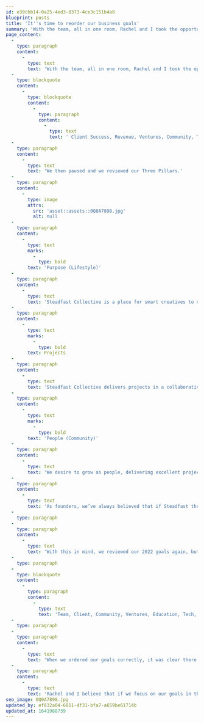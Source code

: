 ```yaml
---
id: e39cbb14-0a25-4ed3-8373-4ce3c151b4a8
blueprint: posts
title: 'It''s time to reorder our business goals'
summary: 'With the team, all in one room, Rachel and I took the opportunity to go through each of our 2021 goals in detail. We started by running through them in the order we always have.'
page_content:
  -
    type: paragraph
    content:
      -
        type: text
        text: 'With the team, all in one room, Rachel and I took the opportunity to go through each of our 2022 goals in detail. We started by running through them in the order we always have. '
  -
    type: blockquote
    content:
      -
        type: blockquote
        content:
          -
            type: paragraph
            content:
              -
                type: text
                text: ' Client Success, Revenue, Ventures, Community, Team, Education, Tech.'
  -
    type: paragraph
    content:
      -
        type: text
        text: 'We then paused and we reviewed our Three Pillars.'
  -
    type: paragraph
    content:
      -
        type: image
        attrs:
          src: 'asset::assets::0Q0A7898.jpg'
          alt: null
  -
    type: paragraph
    content:
      -
        type: text
        marks:
          -
            type: bold
        text: 'Purpose (Lifestyle)'
  -
    type: paragraph
    content:
      -
        type: text
        text: 'Steadfast Collective is a place for smart creatives to develop their skills and talents in the digital sphere. We want to cultivate a workplace that people desire to work, grow, and invest their heart into. Our purpose is to create an environment for our collective to excel in their personal and professional lives; building quality code, working on exciting projects, gaining new skills, whilst also maintaining a healthy work/life balance. We treat people with integrity, rather than as a resource, equipping them for each milestone in their life.'
  -
    type: paragraph
    content:
      -
        type: text
        marks:
          -
            type: bold
        text: Projects
  -
    type: paragraph
    content:
      -
        type: text
        text: 'Steadfast Collective delivers projects in a collaborative manner for our clients, creating digital applications of social and financial value to their business. We desire to leave the internet in a better place than we left it, ensuring we are intentional about what we craft and release for the world. Using our experience of working on our own ventures, we know what it takes to build, ship and market a digital product. We use this experience to actively collaborate with clients to understand their brand, explore their challenges and to find solutions to their digital problems. Our aim is to go above and beyond your standard agency; partnering with clients on the long-term goals of their business.'
  -
    type: paragraph
    content:
      -
        type: text
        marks:
          -
            type: bold
        text: 'People (Community)'
  -
    type: paragraph
    content:
      -
        type: text
        text: 'We desire to grow as people, delivering excellent projects so that we can teach and inspire our own communities of developers, business owners, and our wider network. Our impact as a business should outflow from our offices and home offices into our local communities. We should carry our values into everyday life.'
  -
    type: paragraph
    content:
      -
        type: text
        text: 'As founders, we’ve always believed that if Steadfast thrives, our clients can thrive and then our local-economic communities can thrive. We can’t help clients if our own ship isn’t in shape, and likewise, we can’t use our excess resources to benefit our local communities if we have no excess.'
  -
    type: paragraph
  -
    type: paragraph
    content:
      -
        type: text
        text: 'With this in mind, we reviewed our 2022 goals again, but this time in the correct order. '
  -
    type: paragraph
  -
    type: blockquote
    content:
      -
        type: paragraph
        content:
          -
            type: text
            text: 'Team, Client, Community, Ventures, Education, Tech, Revenue.'
  -
    type: paragraph
  -
    type: paragraph
    content:
      -
        type: text
        text: 'When we ordered our goals correctly, it was clear there were areas of the business that needed attention. While we had exceeded all fiscal goals, operationally we have been weak.'
  -
    type: paragraph
    content:
      -
        type: text
        text: 'Rachel and I believe that if we focus on our goals in this order, we will be a business with more stability, and importantly have more joy within our day-to-day lives.'
seo_image: 0Q0A7898.jpg
updated_by: ef832a04-6811-4f31-bfa7-a659be61714b
updated_at: 1641988739
---
```

